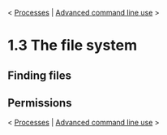 < [Processes](./1_2_Processes.md) | [Advanced command line use](./1_4_AdvancedUse.md) >

# 1.3 The file system

## Finding files

## Permissions

< [Processes](./1_2_Processes.md) | [Advanced command line use](./1_4_AdvancedUse.md) >
